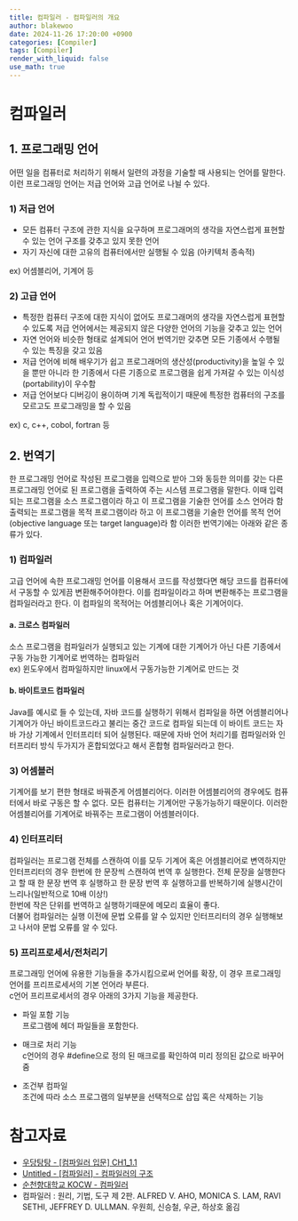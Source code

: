 ```yaml
---
title: 컴파일러 - 컴파일러의 개요
author: blakewoo
date: 2024-11-26 17:20:00 +0900
categories: [Compiler]
tags: [Compiler] 
render_with_liquid: false
use_math: true
---
```


# 컴파일러
## 1. 프로그래밍 언어
어떤 일을 컴퓨터로 처리하기 위해서 일련의 과정을 기술할 때 사용되는 언어를 말한다.   
이런 프로그래밍 언어는 저급 언어와 고급 언어로 나뉠 수 있다.

### 1) 저급 언어
- 모든 컴퓨터 구조에 관한 지식을 요구하며 프로그래머의 생각을 자연스럽게 표현할 수 있는 언어 구조를 갖추고 있지 못한 언어
- 자기 자신에 대한 고유의 컴퓨터에서만 실행될 수 있음 (아키텍처 종속적)

ex) 어셈블리어, 기계어 등

### 2) 고급 언어
- 특정한 컴퓨터 구조에 대한 지식이 없어도 프로그래머의 생각을 자연스럽게 표현할 수 있도록 저급 언어에서는 제공되지 않은 다양한 언어의 기능을 갖추고 있는 언어
- 자연 언어와 비슷한 형태로 설계되어 언어 번역기만 갖추면 모든 기종에서 수행될 수 있는 특징을 갖고 있음
- 저급 언어에 비해 배우기가 쉽고 프로그래머의 생산성(productivity)을 높일 수 있을 뿐만 아니라 한 기종에서 다른 기종으로 프로그램을 쉽게 가져갈 수 있는 이식성(portability)이 우수함
- 저급 언어보다 디버깅이 용이하며 기계 독립적이기 때문에 특정한 컴퓨터의 구조를 모르고도 프로그래밍을 할 수 있음

ex) c, c++, cobol, fortran 등

## 2. 번역기
한 프로그래밍 언어로 작성된 프로그램을 입력으로 받아 그와 동등한 의미를 갖는 다른 프로그래밍 언어로 된 프로그램을 출력하여 주는 시스템 프로그램을 말한다.
이때 입력되는 프로그램을 소스 프로그램이라 하고 이 프로그램을 기술한 언어를 소스 언어라 함
출력되는 프로그램을 목적 프로그램이라 하고 이 프로그램을 기술한 언어를 목적 언어(objective language 또는 target language)라 함
이러한 번역기에는 아래와 같은 종류가 있다.

### 1) 컴파일러
고급 언어에 속한 프로그래밍 언어를 이용해서 코드를 작성했다면
해당 코드를 컴퓨터에서 구동할 수 있게끔 변환해주어야한다.
이를 컴파일이라고 하며 변환해주는 프로그램을 컴파일러라고 한다.
이 컴파일의 목적어는 어셈블리어나 혹은 기계어이다.

#### a. 크로스 컴파일러
소스 프로그램을 컴파일러가 실행되고 있는 기계에 대한 기계어가 아닌 다른 기종에서 구동 가능한
기계어로 번역하는 컴파일러   
ex) 윈도우에서 컴파일하지만 linux에서 구동가능한 기계어로 만드는 것

#### b. 바이트코드 컴파일러
Java를 예시로 들 수 있는데, 자바 코드를 실행하기 위해서 컴파일을 하면
어셈블리어나 기계어가 아닌 바이트코드라고 불리는 중간 코드로 컴파일 되는데 이 바이트 코드는
자바 가상 기계에서 인터프리터 되어 실행된다. 때문에 자바 언어 처리기를 컴파일러와 인터프리터 방식 두가지가
혼합되었다고 해서 혼합형 컴파일러라고 한다.

### 3) 어셈블러
기계어를 보기 편한 형태로 바꿔준게 어셈블리어다. 이러한 어셈블리어의 경우에도 컴퓨터에서 바로 구동은 할 수 없다.
모든 컴퓨터는 기계어만 구동가능하기 때문이다. 이러한 어셈블리어를 기계어로 바꿔주는 프로그램이 어셈블러이다.

### 4) 인터프리터
컴파일러는 프로그램 전체를 스캔하여 이를 모두 기계어 혹은 어셈블리어로 변역하지만 인터프리터의 경우
한번에 한 문장씩 스캔하여 번역 후 실행한다.
전체 문장을 실행한다고 할 때 한 문장 번역 후 실행하고 한 문장 번역 후 실행하고를 반복하기에 실행시간이 느리나(일반적으로 10배 이상!)   
한번에 작은 단위를 번역하고 실행하기때문에 메모리 효율이 좋다.   
더불어 컴파일러는 실행 이전에 문법 오류를 알 수 있지만 인터프리터의 경우 실행해보고 나서야 문법 오류를 알 수 있다.

### 5) 프리프로세서/전처리기
프로그래밍 언어에 유용한 기능들을 추가시킴으로써 언어를 확장, 이 경우 프로그래밍 언어를 프리프로세서의 기본 언어라 부른다.      
c언어 프리프로세서의 경우 아래의 3가지 기능을 제공한다.

- 파일 포함 기능   
  프로그램에 헤더 파일들을 포함한다.


- 매크로 처리 기능   
  c언어의 경우 \#define으로 정의 된 매크로를 확인하여 미리 정의된 값으로 바꾸어줌


- 조건부 컴파일   
  조건에 따라 소스 프로그램의 일부분을 선택적으로 삽입 혹은 삭제하는 기능


# 참고자료
- [우당탕탕 - [컴파일러 입문] CH1_1.1](https://velog.io/@yeonheedong/%EC%BB%B4%ED%8C%8C%EC%9D%BC%EB%9F%AC-%EC%9E%85%EB%AC%B8-CH1.-%EC%BB%B4%ED%8C%8C%EC%9D%BC%EB%9F%AC-%EA%B0%9C%EB%A1%A0)
- [Untitled - [컴파일러] - 컴파일러의 구조](https://untitledtblog.tistory.com/9)
- [순천향대학교 KOCW - 컴파일러](http://www.kocw.net/home/cview.do?cid=483c036ed189cda6&ar=link_openapi)
- 컴파일러 : 원리, 기법, 도구 제 2판. ALFRED V. AHO, MONICA S. LAM, RAVI SETHI, JEFFREY D. ULLMAN. 우원희, 신승철, 우균, 하상호 옮김
